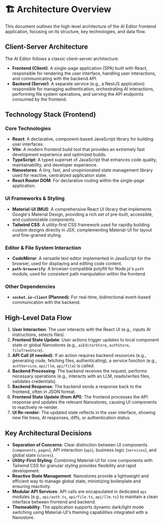 # 🏗️ Architecture Overview

This document outlines the high-level architecture of the AI Editor frontend application, focusing on its structure, key technologies, and data flow.

## Client-Server Architecture

The AI Editor follows a classic client-server architecture:

- **Frontend (Client)**: A single-page application (SPA) built with React, responsible for rendering the user interface, handling user interactions, and communicating with the backend API.
- **Backend (Server)**: A separate service (e.g., a NestJS application) responsible for managing authentication, orchestrating AI interactions, performing file system operations, and serving the API endpoints consumed by the frontend.

## Technology Stack (Frontend)

### Core Technologies

- **React**: A declarative, component-based JavaScript library for building user interfaces.
- **Vite**: A modern frontend build tool that provides an extremely fast development experience and optimized builds.
- **TypeScript**: A typed superset of JavaScript that enhances code quality, maintainability, and developer experience.
- **Nanostores**: A tiny, fast, and unopinionated state management library used for reactive, centralized application state.
- **React Router DOM**: For declarative routing within the single-page application.

### UI Frameworks & Styling

- **Material-UI (MUI)**: A comprehensive React UI library that implements Google's Material Design, providing a rich set of pre-built, accessible, and customizable components.
- **Tailwind CSS**: A utility-first CSS framework used for rapidly building custom designs directly in JSX, complementing Material-UI for layout and fine-grained styling.

### Editor & File System Interaction

- **CodeMirror**: A versatile text editor implemented in JavaScript for the browser, used for displaying and editing code content.
- **`path-browserify`**: A browser-compatible polyfill for Node.js's `path` module, used for consistent path manipulation within the frontend.

### Other Dependencies

- **`socket.io-client` (Planned)**: For real-time, bidirectional event-based communication with the backend.

## High-Level Data Flow

1.  **User Interaction**: The user interacts with the React UI (e.g., inputs AI instructions, selects files).
2.  **Frontend State Update**: User actions trigger updates to local component state or global Nanostores (e.g., `aiEditorStore`, `authStore`, `fileTreeStore`).
3.  **API Call (if needed)**: If an action requires backend resources (e.g., generating code, fetching files, authenticating), a service function (e.g., `authService`, `api/llm`, `api/file`) is called.
4.  **Backend Processing**: The backend receives the request, performs necessary operations (e.g., interacts with an LLM, reads/writes files, validates credentials).
5.  **Backend Response**: The backend sends a response back to the frontend, often in JSON format.
6.  **Frontend State Update (from API)**: The frontend processes the API response and updates the relevant Nanostores, causing UI components to reactively re-render.
7.  **UI Re-render**: The updated state reflects in the user interface, showing new file trees, AI responses, diffs, or authentication status.

## Key Architectural Decisions

- **Separation of Concerns**: Clear distinction between UI components (`components`, `pages`), API interaction (`api`), business logic (`services`), and global state (`stores`).
- **Utility-First Styling**: Combining Material-UI for core components with Tailwind CSS for granular styling provides flexibility and rapid development.
- **Reactive State Management**: Nanostores provide a lightweight and efficient way to manage global state, minimizing boilerplate and ensuring reactivity.
- **Modular API Services**: API calls are encapsulated in dedicated `api` modules (e.g., `api/auth.ts`, `api/file.ts`, `api/llm.ts`) to maintain a clean interface between frontend and backend.
- **Themeability**: The application supports dynamic dark/light mode switching using Material-UI's theming capabilities integrated with a Nanostore.
